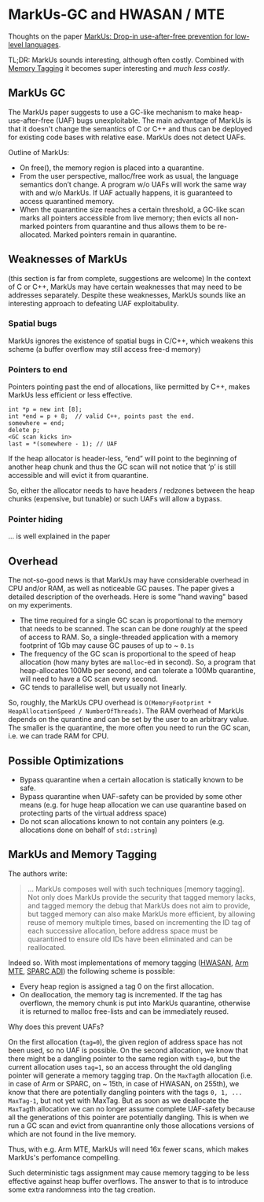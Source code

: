 # MarkUs-GC and HWASAN / MTE
Thoughts on the paper [MarkUs: Drop-in use-after-free prevention for
low-level languages](https://www.cl.cam.ac.uk/~tmj32/papers/docs/ainsworth20-sp.pdf).

TL;DR: MarkUs sounds interesting, although often costly. 
Combined with [Memory Tagging](hwaddress-sanitizer/MTE-iSecCon-2018.pdf) it becomes super interesting and *much less costly*. 

## MarkUs GC
The MarkUs paper suggests to use a GC-like mechanism to make heap-use-after-free (UAF) bugs unexploitable. 
The main advantage of MarkUs is that it doesn't change the semantics of C or C++ and thus can be deployed for existing code bases with relative ease. 
MarkUs does not detect UAFs.

Outline of MarkUs: 
* On free(), the memory region is placed into a quarantine. 
* From the user perspective, malloc/free work as usual, the language semantics don’t change. 
A program w/o UAFs will work the same way with and w/o MarkUs. 
If UAF actually happens, it is guaranteed to access quarantined memory.  
* When the quarantine size reaches a certain threshold, a GC-like scan 
marks all pointers accessible from live memory; then evicts all non-marked pointers 
from quarantine and thus allows them to be re-allocated. Marked pointers remain in quarantine.

## Weaknesses of MarkUs 

(this section is far from complete, suggestions are welcome)
In the context of C or C++, MarkUs may have certain weaknesses that may need to be addresses separately.
Despite these weaknesses, MarkUs sounds like an interesting approach to defeating UAF exploitabulity. 

### Spatial bugs

MarkUs ignores the existence of spatial bugs in C/C++, which weakens this scheme (a buffer overflow may still access free-d memory)

### Pointers to end

Pointers pointing past the end of allocations, like permitted by C++, makes MarkUs less efficient or less effective.
```
int *p = new int [8];
int *end = p + 8;  // valid C++, points past the end.
somewhere = end;
delete p;
<GC scan kicks in>
last = *(somewhere - 1); // UAF
```
If the heap allocator is header-less, “end” will point to the beginning of another heap chunk and thus the GC scan will not notice that ‘p’ is still accessible and will evict it from quarantine.

So, either the allocator needs to have headers / redzones between  the heap chunks (expensive, but tunable) or such UAFs will allow a bypass. 

### Pointer hiding
... is well explained in the paper 

## Overhead 
The not-so-good news is that MarkUs may have considerable overhead in CPU and/or RAM, as well as noticeable GC pauses. 
The paper gives a detailed description of the overheads.
Here is some "hand waving" based on my experiments. 

* The time required for a single GC scan is proportional to the memory that needs to be scanned.
The scan can be done *roughly* at the speed of access to RAM.
So, a single-threaded application with a memory footprint of 1Gb may cause GC pauses of up to ~ `0.1s`
* The frequency of the GC scan is proportional to the speed of heap allocation (how many bytes are `malloc`-ed in second). 
So, a program that heap-allocates 100Mb per second, and can tolerate a 100Mb quarantine, will need to have a GC scan every second.  
* GC tends to parallelise well, but usually not linearly. 

So, roughly, the MarkUs CPU overhead is `O(MemoryFootprint * HeapAllocationSpeed / NumberOfThreads)`.
The RAM overhead of MarkUs depends on the qurantine and can be set by the user to an arbitrary value. 
The smaller is the quarantine, the more often you need to run the GC scan, i.e. we can trade RAM for CPU. 

## Possible Optimizations
* Bypass quarantine when a certain allocation is statically known to be safe. 
* Bypass quarantine when UAF-safety can be provided by some other means (e.g. for huge heap allocation we can use quarantine based on protecting parts of the virtual address space)
* Do not scan allocations known to not contain any pointers (e.g. allocations done on behalf of `std::string`)

## MarkUs and Memory Tagging
The authors write:
> ... MarkUs composes well with such techniques [memory tagging]. Not only
> does MarkUs provide the security that tagged memory lacks,
> and tagged memory the debug that MarkUs does not aim to
> provide, but tagged memory can also make MarkUs more
> efficient, by allowing reuse of memory multiple times, based
> on incrementing the ID tag of each successive allocation,
> before address space must be quarantined to ensure old IDs
> have been eliminated and can be reallocated.

Indeed so. With most implementations of memory tagging 
([HWASAN](https://clang.llvm.org/docs/HardwareAssistedAddressSanitizerDesign.html), 
[Arm MTE](https://developer.arm.com/-/media/Arm%20Developer%20Community/PDF/Arm_Memory_Tagging_Extension_Whitepaper.pdf), 
[SPARC ADI](https://www.kernel.org/doc/Documentation/sparc/adi.rst)) the following scheme is possible: 
* Every heap region is assigned a tag 0 on the first allocation. 
* On deallocation, the memory tag is incremented. If the tag has overflown, the memory chunk is put into MarkUs quarantine, 
otherwise it is returned to malloc free-lists and can be immediately reused. 

Why does this prevent UAFs? 

On the first allocation (`tag=0`), the given region of address space has not been used, so no UAF is possible. 
On the second allocation, we know that there might be a dangling pointer to the same region with `tag=0`, 
but the current allocation uses `tag=1`, so an access throught the old dangling pointer will generate a memory tagging trap.
On the `MaxTag`th allocation (i.e. in case of Arm or SPARC, on ~ 15th, in case of HWASAN, on 255th), 
we know that there are potentially dangling pointers with the tags `0, 1, ... MaxTag-1`, but not yet with MaxTag.
But as soon as we deallocate the `MaxTag`th allocation we can no longer assume complete UAF-safety because all the generations of this pointer are potentially dangling. This is when we run a GC scan and evict from quanrantine only those allocations versions of which are not found in the live memory.  

Thus, with e.g. Arm MTE, MarkUs will need 16x fewer scans, which makes MarkUs's perfomance compelling. 


Such deterministic tags assignment may cause memory tagging to be less effective against heap buffer overflows. 
The answer to that is to introduce some extra randomness into the tag creation. 
